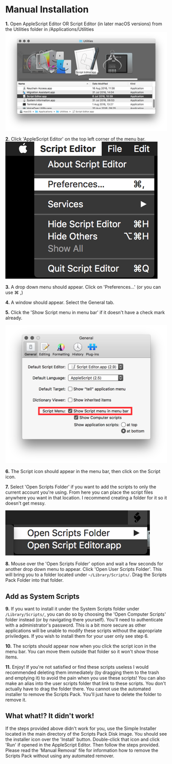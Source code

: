 # Manual Installation

**1.** Open AppleScript Editor OR Script Editor (in later macOS versions) from the Utilities folder in /Applications/Utilities 
![Step1](Images/Step_1.png)

**2.** Click 'AppleScript Editor' on the top left corner of the menu bar.
![Step2](Images/Step_2.png)

**3.** A drop down menu should appear. Click on 'Preferences…' (or you can use ⌘ ,)

**4.** A window should appear. Select the General tab.

**5.** Click the 'Show Script menu in menu bar' if it doesn't have a check mark already.

![Step5](Images/Step_5.png)

**6.** The Script icon should appear in the menu bar, then click on the Script icon.

**7.** Select 'Open Scripts Folder' if you want to add the scripts to only the current account you're using. From here you can place the script files anywhere you want in that location. I recommend creating a folder for it so it doesn't get messy.

![Step7](Images/Step_7.png)

**8.** Mouse over the 'Open Scripts Folder' option and wait a few seconds for another drop down menu to appear. Click 'Open User Scripts Folder'. This will bring you to a folder located under ``~/Library/Scripts/``. Drag the Scripts Pack Folder into that folder.

## Add as System Scripts
**9.** If you want to install it under the System Scripts folder under ``/Library/Scripts/``, you can do so by choosing the 'Open Computer Scripts' folder instead (or by navigating there yourself). You'll need to authenticate with a administrator's password. This is a bit more secure as other applications will be unable to modify these scripts without the appropriate priviledges. If you wish to install them for your user only see step 6.

**10.** The scripts should appear now when you click the script icon in the menu bar. You can move them outside that folder so it won't show those items.

**11.**  Enjoy! If you're not satisfied or find these scripts useless I would recommended deleting them immediately (by dragging them to the trash and emptying it) to avoid the pain when you use these scripts! You can also make an alias into the user scripts folder that link to these scripts. You don't actually have to drag the folder there. You cannot use the automated installer to remove the Scripts Pack. You'll just have to delete the folder to remove it.

## What what!? It didn't work!

If the steps provided above didn't work for you, use the Simple Installer located in the main directory of the Scripts Pack Disk image. You should see the installer icon over the 'Install' button. Double-click that icon and click 'Run' if opened in the AppleScript Editor. Then follow the steps provided. Please read the 'Manual Removal' file for information how to remove the Scripts Pack without using any automated remover.
